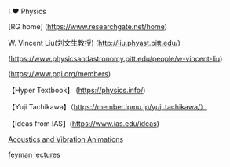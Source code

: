 I :heart: Physics 

[RG home] (https://www.researchgate.net/home)

W. Vincent Liu(刘文生教授)
(http://liu.phyast.pitt.edu/)

(https://www.physicsandastronomy.pitt.edu/people/w-vincent-liu)

(https://www.pqi.org/members)

【Hyper Textbook】 (https://physics.info/)

【Yuji Tachikawa】（https://member.ipmu.jp/yuji.tachikawa/）

【Ideas from IAS】(https://www.ias.edu/ideas)

[Acoustics and Vibration Animations](https://www.acs.psu.edu/drussell/Demos/waves-intro/waves-intro.html)

[feyman lectures](https://www.feynmanlectures.caltech.edu/)
